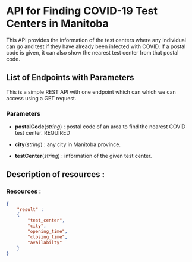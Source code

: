 # API for Finding COVID-19 Test Centers in Manitoba

This API provides the information of the test centers where any individual can go and test if they have already been infected with COVID. If a postal code is given, it can also show the nearest test center from that postal code.

## List of Endpoints with Parameters

This is a simple REST API with one endpoint which can which we can access using a GET request.

 ### Parameters

* **postalCode**(*string*) : postal code of an area to find the nearest COVID test center. REQUIRED

* **city**(*string*) : any city in Manitoba province.

* **testCenter**(*string*) : information of the given test center.

## Description of resources : 

### Resources :

```json
{
	"result" :
	{
		"test_center",
		"city",
		"opening_time",
		"closing_time",
		"availabilty"
	}
}
```

